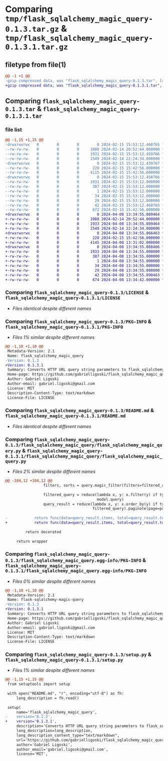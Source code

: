 # Comparing `tmp/flask_sqlalchemy_magic_query-0.1.3.tar.gz` & `tmp/flask_sqlalchemy_magic_query-0.1.3.1.tar.gz`

## filetype from file(1)

```diff
@@ -1 +1 @@
-gzip compressed data, was "flask_sqlalchemy_magic_query-0.1.3.tar", last modified: Thu Feb 15 15:53:12 2024, max compression
+gzip compressed data, was "flask_sqlalchemy_magic_query-0.1.3.1.tar", last modified: Mon Apr  8 13:34:55 2024, max compression
```

## Comparing `flask_sqlalchemy_magic_query-0.1.3.tar` & `flask_sqlalchemy_magic_query-0.1.3.1.tar`

### file list

```diff
@@ -1,15 +1,15 @@
-drwxrwxrwx   0        0        0        0 2024-02-15 15:53:12.460765 flask_sqlalchemy_magic_query-0.1.3/
--rw-rw-rw-   0        0        0     1088 2024-02-14 20:52:44.000000 flask_sqlalchemy_magic_query-0.1.3/LICENSE
--rw-rw-rw-   0        0        0     1931 2024-02-15 15:53:12.459766 flask_sqlalchemy_magic_query-0.1.3/PKG-INFO
--rw-rw-rw-   0        0        0     1549 2024-02-14 22:24:34.000000 flask_sqlalchemy_magic_query-0.1.3/README.md
-drwxrwxrwx   0        0        0        0 2024-02-15 15:53:12.439767 flask_sqlalchemy_magic_query-0.1.3/flask_sqlalchemy_magic_query/
--rw-rw-rw-   0        0        0      220 2024-02-15 15:42:56.000000 flask_sqlalchemy_magic_query-0.1.3/flask_sqlalchemy_magic_query/__init__.py
--rw-rw-rw-   0        0        0     4115 2024-02-15 15:42:56.000000 flask_sqlalchemy_magic_query-0.1.3/flask_sqlalchemy_magic_query/flask_sqlalchemy_magic_query.py
-drwxrwxrwx   0        0        0        0 2024-02-15 15:53:12.458766 flask_sqlalchemy_magic_query-0.1.3/flask_sqlalchemy_magic_query.egg-info/
--rw-rw-rw-   0        0        0     1931 2024-02-15 15:53:12.000000 flask_sqlalchemy_magic_query-0.1.3/flask_sqlalchemy_magic_query.egg-info/PKG-INFO
--rw-rw-rw-   0        0        0      387 2024-02-15 15:53:12.000000 flask_sqlalchemy_magic_query-0.1.3/flask_sqlalchemy_magic_query.egg-info/SOURCES.txt
--rw-rw-rw-   0        0        0        1 2024-02-15 15:53:12.000000 flask_sqlalchemy_magic_query-0.1.3/flask_sqlalchemy_magic_query.egg-info/dependency_links.txt
--rw-rw-rw-   0        0        0       34 2024-02-15 15:53:12.000000 flask_sqlalchemy_magic_query-0.1.3/flask_sqlalchemy_magic_query.egg-info/requires.txt
--rw-rw-rw-   0        0        0       29 2024-02-15 15:53:12.000000 flask_sqlalchemy_magic_query-0.1.3/flask_sqlalchemy_magic_query.egg-info/top_level.txt
--rw-rw-rw-   0        0        0       42 2024-02-15 15:53:12.460765 flask_sqlalchemy_magic_query-0.1.3/setup.cfg
--rw-rw-rw-   0        0        0      672 2024-02-15 15:42:56.000000 flask_sqlalchemy_magic_query-0.1.3/setup.py
+drwxrwxrwx   0        0        0        0 2024-04-08 13:34:55.089464 flask_sqlalchemy_magic_query-0.1.3.1/
+-rw-rw-rw-   0        0        0     1088 2024-02-14 20:52:44.000000 flask_sqlalchemy_magic_query-0.1.3.1/LICENSE
+-rw-rw-rw-   0        0        0     1933 2024-04-08 13:34:55.089464 flask_sqlalchemy_magic_query-0.1.3.1/PKG-INFO
+-rw-rw-rw-   0        0        0     1549 2024-02-14 22:24:34.000000 flask_sqlalchemy_magic_query-0.1.3.1/README.md
+drwxrwxrwx   0        0        0        0 2024-04-08 13:34:55.066463 flask_sqlalchemy_magic_query-0.1.3.1/flask_sqlalchemy_magic_query/
+-rw-rw-rw-   0        0        0      220 2024-02-15 15:42:56.000000 flask_sqlalchemy_magic_query-0.1.3.1/flask_sqlalchemy_magic_query/__init__.py
+-rw-rw-rw-   0        0        0     4145 2024-04-08 13:31:02.000000 flask_sqlalchemy_magic_query-0.1.3.1/flask_sqlalchemy_magic_query/flask_sqlalchemy_magic_query.py
+drwxrwxrwx   0        0        0        0 2024-04-08 13:34:55.088466 flask_sqlalchemy_magic_query-0.1.3.1/flask_sqlalchemy_magic_query.egg-info/
+-rw-rw-rw-   0        0        0     1933 2024-04-08 13:34:55.000000 flask_sqlalchemy_magic_query-0.1.3.1/flask_sqlalchemy_magic_query.egg-info/PKG-INFO
+-rw-rw-rw-   0        0        0      387 2024-04-08 13:34:55.000000 flask_sqlalchemy_magic_query-0.1.3.1/flask_sqlalchemy_magic_query.egg-info/SOURCES.txt
+-rw-rw-rw-   0        0        0        1 2024-04-08 13:34:55.000000 flask_sqlalchemy_magic_query-0.1.3.1/flask_sqlalchemy_magic_query.egg-info/dependency_links.txt
+-rw-rw-rw-   0        0        0       34 2024-04-08 13:34:55.000000 flask_sqlalchemy_magic_query-0.1.3.1/flask_sqlalchemy_magic_query.egg-info/requires.txt
+-rw-rw-rw-   0        0        0       29 2024-04-08 13:34:55.000000 flask_sqlalchemy_magic_query-0.1.3.1/flask_sqlalchemy_magic_query.egg-info/top_level.txt
+-rw-rw-rw-   0        0        0       42 2024-04-08 13:34:55.090463 flask_sqlalchemy_magic_query-0.1.3.1/setup.cfg
+-rw-rw-rw-   0        0        0      674 2024-04-08 13:34:42.000000 flask_sqlalchemy_magic_query-0.1.3.1/setup.py
```

### Comparing `flask_sqlalchemy_magic_query-0.1.3/LICENSE` & `flask_sqlalchemy_magic_query-0.1.3.1/LICENSE`

 * *Files identical despite different names*

### Comparing `flask_sqlalchemy_magic_query-0.1.3/PKG-INFO` & `flask_sqlalchemy_magic_query-0.1.3.1/PKG-INFO`

 * *Files 1% similar despite different names*

```diff
@@ -1,10 +1,10 @@
 Metadata-Version: 2.1
 Name: flask_sqlalchemy_magic_query
-Version: 0.1.3
+Version: 0.1.3.1
 Summary: Converts HTTP URL query string parameters to flask_sqlalchemy query results
 Home-page: https://github.com/gabrielligoski/flask_sqlalchemy_magic_query
 Author: Gabriel Ligoski
 Author-email: gabriel.ligoski@gmail.com
 License: MIT
 Description-Content-Type: text/markdown
 License-File: LICENSE
```

### Comparing `flask_sqlalchemy_magic_query-0.1.3/README.md` & `flask_sqlalchemy_magic_query-0.1.3.1/README.md`

 * *Files identical despite different names*

### Comparing `flask_sqlalchemy_magic_query-0.1.3/flask_sqlalchemy_magic_query/flask_sqlalchemy_magic_query.py` & `flask_sqlalchemy_magic_query-0.1.3.1/flask_sqlalchemy_magic_query/flask_sqlalchemy_magic_query.py`

 * *Files 2% similar despite different names*

```diff
@@ -104,12 +104,12 @@
                 filters, sorts = query.magic_filter(filters=filtered_args)
 
                 filtered_query = reduce(lambda x, y: x.filter(y) if type(y) is BinaryExpression else x, filters,
                                         model.query)
                 query_result = reduce(lambda x, y: x.order_by(y) if type(y) is UnaryExpression else x, sorts,
                                       filtered_query).paginate(page=page, per_page=per_page, count=True)
 
-            return func(data=query_result.items, total=query_result.total, *args, **kwargs)
+            return func(data=query_result.items, total=query_result.total, page=page, per_page=per_page, *args, **kwargs)
 
         return decorated
 
     return wrapper
```

### Comparing `flask_sqlalchemy_magic_query-0.1.3/flask_sqlalchemy_magic_query.egg-info/PKG-INFO` & `flask_sqlalchemy_magic_query-0.1.3.1/flask_sqlalchemy_magic_query.egg-info/PKG-INFO`

 * *Files 0% similar despite different names*

```diff
@@ -1,10 +1,10 @@
 Metadata-Version: 2.1
 Name: flask-sqlalchemy-magic-query
-Version: 0.1.3
+Version: 0.1.3.1
 Summary: Converts HTTP URL query string parameters to flask_sqlalchemy query results
 Home-page: https://github.com/gabrielligoski/flask_sqlalchemy_magic_query
 Author: Gabriel Ligoski
 Author-email: gabriel.ligoski@gmail.com
 License: MIT
 Description-Content-Type: text/markdown
 License-File: LICENSE
```

### Comparing `flask_sqlalchemy_magic_query-0.1.3/setup.py` & `flask_sqlalchemy_magic_query-0.1.3.1/setup.py`

 * *Files 1% similar despite different names*

```diff
@@ -1,15 +1,15 @@
 from setuptools import setup
 
 with open("README.md", "r", encoding="utf-8") as fh:
     long_description = fh.read()
 
 setup(
     name='flask_sqlalchemy_magic_query',
-    version='0.1.3',
+    version='0.1.3.1',
     description='Converts HTTP URL query string parameters to flask_sqlalchemy query results',
     long_description=long_description,
     long_description_content_type="text/markdown",
     url='https://github.com/gabrielligoski/flask_sqlalchemy_magic_query',
     author='Gabriel Ligoski',
     author_email='gabriel.ligoski@gmail.com',
     license='MIT',
```

